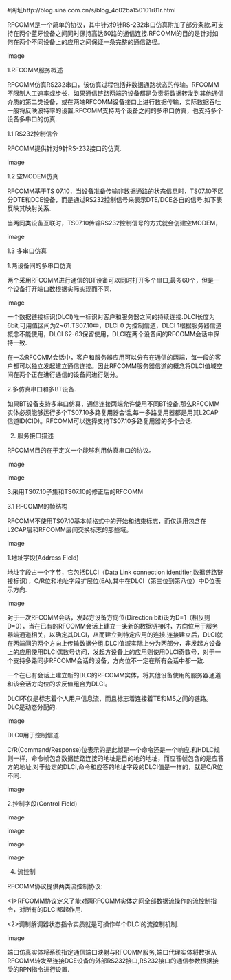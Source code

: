 #网址http://blog.sina.com.cn/s/blog_4c02ba150101r81r.html

RFCOMM是一个简单的协议，其中针对9针RS-232串口仿真附加了部分条款.可支持在两个蓝牙设备之间同时保持高达60路的通信连接.RFCOMM的目的是针对如何在两个不同设备上的应用之间保证一条完整的通信路径。

image

1.RFCOMM服务概述

RFCOMM仿真RS232串口，该仿真过程包括非数据通路状态的传输。RFCOMM不限制人工速率或步长，如果通信链路两端的设备都是负责将数据转发到其他通信介质的第二类设备，或在两端RFCOMM设备接口上进行数据传输，实际数据吞吐一般将反映波特率的设置.RFCOMM支持两个设备之间的多串口仿真，也支持多个设备多串口的仿真.

1.1 RS232控制信令

RFCOMM提供针对9针RS-232接口的仿真.

image

1.2 空MODEM仿真

RFCOMM基于TS 07.10，当设备准备传输非数据通路的状态信息时，TS07.10不区分DTE和DCE设备，而是通过RS232控制信号来表示DTE/DCE各自的信号.如下表反映其映射关系.

当两同类设备互联时，TS07.10传输RS232控制信号的方式就会创建空MODEM，

image

1.3 多串口仿真

1.两设备间的多串口仿真

两个采用RFCOMM进行通信的BT设备可以同时打开多个串口,最多60个，但是一个设备打开端口数根据实际实现而不同.

image

一个数据链接标识(DLCI)唯一标识对客户和服务器之间的持续连接.DLCI长度为6bit,可用值区间为2~61.TS07.10中，DLCI 0 为控制信道，DLCI 1根据服务器信道概念不能使用，DLCI 62-63保留使用，DLCI在两个设备间的RFCOMM会话中保持一致.

在一次RFCOMM会话中，客户和服务器应用可以分布在通信的两端，每一段的客户都可以独立发起建立通信连接。因此RFCOMM服务器信道的概念将DLCI值域空间在两个正在进行通信的设备间进行划分。

2.多仿真串口和多BT设备.

如果BT设备支持多串口仿真，通信连接两端允许使用不同BT设备,那么RFCOMM实体必须能够运行多个TS07.10多路复用器会话,每一多路复用器都是用其L2CAP信道ID(CID)。RFCOMM可以选择支持TS07.10多路复用器的多个会话.

2. 服务接口描述

RFCOMM目的在于定义一个能够利用仿真串口的协议。

image

image

3.采用TS07.10子集和TS07.10的修正后的RFCOMM

3.1 RFCOMM的帧结构

RFCOMM不使用TS07.10基本帧格式中的开始和结束标志，而仅适用包含在L2CAP层和RFCOMM层间交换标志的那些域。

image

1.地址字段(Address Field)

地址字段占一个字节，它包括DLCI（Data Link connection identifier,数据链路链接标识），C/R位和地址字段扩展位(EA),其中在DLCI（第三位到第八位）中D位表示方向.

image

对于一次RFCOMM会话，发起方设备方向位(Direction bit)设为D=1（相反则D=0），当在已有的RFCOMM会话上建立一条新的数据链接时，方向位用于服务器端通道相关，以确定其DLCI，从而建立到特定应用的连接.连接建立后，DLCI就在两端间的两个方向上传输数据分组.DLCI值域实际上分为两部分，非发起方设备上的应用使用DLCI偶数号访问，发起方设备上的应用则使用DLCI奇数号，对于一个支持多路同步RFCOMM会话的设备，方向位不一定在所有会话中都一致.

一个在已有会话上建立新的DLC的RFCOMM实体，将其他设备使用的服务器通道和该会话方向位的求反值组合为DLCI。

DLCI不仅是标志着个人用户信息流，而且标志着连接着TE和MS之间的链路。DLC是动态分配的.

image

DLC0用于控制信道.

C/R(Command/Response)位表示的是此帧是一个命令还是一个响应.和HDLC规则一样，命令帧包含数据链路连接的地址是目的地的地址，而应答帧包含的是应答方的地址,对于给定的DLCI,命令和应答的地址字段的DLCI值是一样的，就是C/R位不同.

image

2.控制字段(Control Field)

image

image

image

image

4. 流控制

RFCOMM协议提供两类流控制协议:

<1>RFCOMM协议定义了能对两RFCOMM实体之间全部数据流操作的流控制指令，对所有的DLCI都起作用.

<2>调制解调器状态指令实质就是可操作单个DLCI的流控制机制.

image

端口仿真实体将系统指定通信端口映射与RFCOMM服务,端口代理实体将数据从RFCOMM转发至连接DCE设备的外部RS232接口,RS232接口的通信参数根据接受的RPN指令进行设置.
